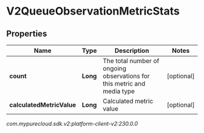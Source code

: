 # V2QueueObservationMetricStats


## Properties

| Name | Type | Description | Notes |
| ------------ | ------------- | ------------- | ------------- |
| **count** | **Long** | The total number of ongoing observations for this metric and media type |  [optional] |
| **calculatedMetricValue** | **Long** | Calculated metric value |  [optional] |




_com.mypurecloud.sdk.v2:platform-client-v2:230.0.0_
